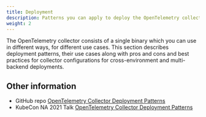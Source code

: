 ```yaml
---
title: Deployment
description: Patterns you can apply to deploy the OpenTelemetry collector
weight: 2
---
```


The OpenTelemetry collector consists of a single binary which you can use in
different ways, for different use cases. This section describes deployment
patterns, their use cases along with pros and cons and best practices for
collector configurations for cross-environment and multi-backend deployments.

## Other information

- GitHub repo [OpenTelemetry Collector Deployment Patterns][gh-patterns]
- KubeCon NA 2021 Talk [OpenTelemetry Collector Deployment Patterns][y-patterns]

[gh-patterns]:
  https://github.com/jpkrohling/opentelemetry-collector-deployment-patterns/
[y-patterns]: https://www.youtube.com/watch?v=WhRrwSHDBFs
